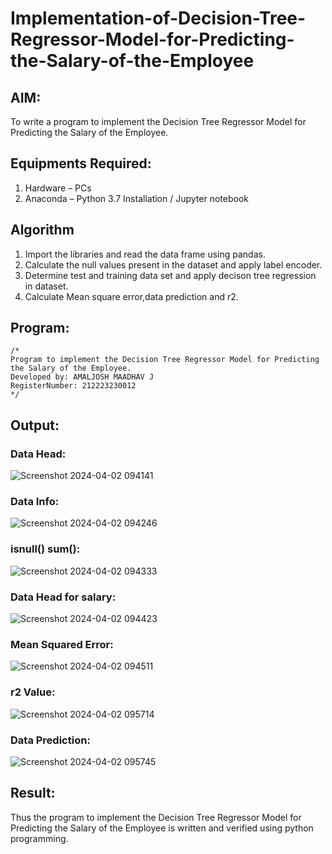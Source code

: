 # Implementation-of-Decision-Tree-Regressor-Model-for-Predicting-the-Salary-of-the-Employee

## AIM:
To write a program to implement the Decision Tree Regressor Model for Predicting the Salary of the Employee.

## Equipments Required:
1. Hardware – PCs
2. Anaconda – Python 3.7 Installation / Jupyter notebook

## Algorithm
1. Import the libraries and read the data frame using pandas.
2. Calculate the null values present in the dataset and apply label encoder.
3. Determine test and training data set and apply decison tree regression in dataset.
4. Calculate Mean square error,data prediction and r2. 

## Program:
```
/*
Program to implement the Decision Tree Regressor Model for Predicting the Salary of the Employee.
Developed by: AMALJOSH MAADHAV J
RegisterNumber: 212223230012 
*/
```

## Output:
### Data Head:
![Screenshot 2024-04-02 094141](https://github.com/amal-2006/Implementation-of-Decision-Tree-Regressor-Model-for-Predicting-the-Salary-of-the-Employee/assets/148410730/92e9d8f7-78b7-41f4-b441-edb4279d8f0d)


### Data Info:
![Screenshot 2024-04-02 094246](https://github.com/amal-2006/Implementation-of-Decision-Tree-Regressor-Model-for-Predicting-the-Salary-of-the-Employee/assets/148410730/611c2f84-09e5-4040-9ec8-f7e2c08175a8)


### isnull() sum():
![Screenshot 2024-04-02 094333](https://github.com/amal-2006/Implementation-of-Decision-Tree-Regressor-Model-for-Predicting-the-Salary-of-the-Employee/assets/148410730/1f0c3c0c-5949-4a80-a74b-639171f3fa5a)


### Data Head for salary:
![Screenshot 2024-04-02 094423](https://github.com/amal-2006/Implementation-of-Decision-Tree-Regressor-Model-for-Predicting-the-Salary-of-the-Employee/assets/148410730/dcba8525-df04-48ef-a97d-faf2b103c6a1)


### Mean Squared Error:
![Screenshot 2024-04-02 094511](https://github.com/amal-2006/Implementation-of-Decision-Tree-Regressor-Model-for-Predicting-the-Salary-of-the-Employee/assets/148410730/f51e8787-8412-41da-b05d-b94a52ab5437)
  

### r2 Value:
![Screenshot 2024-04-02 095714](https://github.com/amal-2006/Implementation-of-Decision-Tree-Regressor-Model-for-Predicting-the-Salary-of-the-Employee/assets/148410730/c5e08f65-efd0-487f-8b20-e236dc993fd2)


### Data Prediction:
![Screenshot 2024-04-02 095745](https://github.com/amal-2006/Implementation-of-Decision-Tree-Regressor-Model-for-Predicting-the-Salary-of-the-Employee/assets/148410730/3181b25d-30f0-4d1b-8087-0ec315cec41c)




## Result:
Thus the program to implement the Decision Tree Regressor Model for Predicting the Salary of the Employee is written and verified using python programming.
